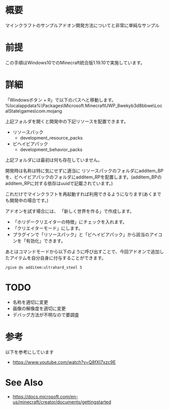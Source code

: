 # 概要
マインクラフトのサンプルアドオン開発方法についてと非常に単純なサンプル


# 前提
この手順はWindows10でのMinecraft統合版1.19.10で実施しています。


# 詳細
「Windowsボタン + R」で以下のパスへと移動します。
%localappdata%\Packages\Microsoft.MinecraftUWP_8wekyb3d8bbwe\LocalState\games\com.mojang


上記フォルダを開くと開発中の下記リソースを配置できます。
- リソースパック
  - development_resource_packs
- ビヘイビアパック
  - development_behavior_packs 

上記フォルダには最初は何も存在していません。

開発時は名称は特に気にせずに適当に
リソースパックのフォルダにadditem_BPを、ビヘイビアパックのフォルダにadditem_RPを配置します。(additem_BPのadditem_RPに対する依存はuuidで記載されています。)

これだけでマインクラフトを再起動すれば利用できるようになります(あくまでも開発中の場合です。)

アドオンを試す場合には、 「新しく世界を作る」で作成します。
- 「ホリデークリエイターの特徴」にチェックを入れます。
- 「クリエイターモード」にします。
- プラグインで「リソースパック」と「ビヘイビアパック」から該当のアイコンを「有効化」できます。

あとはコマンドモードから以下のように呼び出すことで、今回アドオンで追加したアイテムを自分自身に付与することができます。
```
/give @s additem:ultrahard_steel 5
```

# TODO
- 名称を適切に変更
- 画像の解像度を適切に変更
- デバッグ方法が不明なので要調査


# 参考
以下を参考にしています
- https://www.youtube.com/watch?v=Q8fXI7xzc9E


# See Also
- https://docs.microsoft.com/en-us/minecraft/creator/documents/gettingstarted
